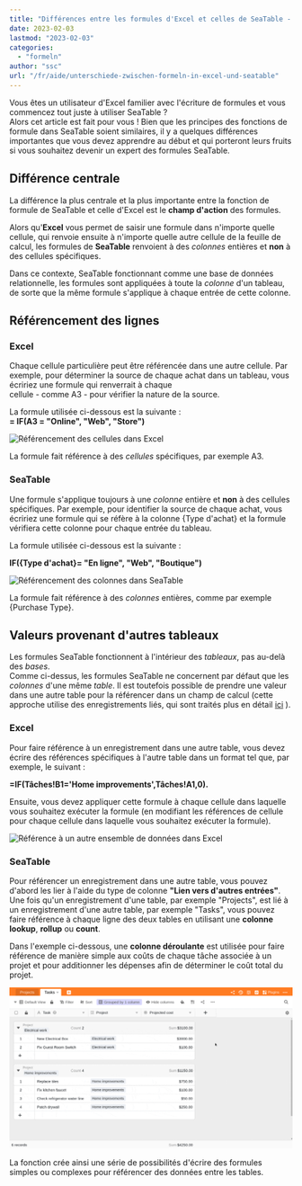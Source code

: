 ```yaml
---
title: "Différences entre les formules d'Excel et celles de SeaTable - SeaTable"
date: 2023-02-03
lastmod: "2023-02-03"
categories: 
  - "formeln"
author: "ssc"
url: "/fr/aide/unterschiede-zwischen-formeln-in-excel-und-seatable"
---
```


Vous êtes un utilisateur d'Excel familier avec l'écriture de formules et vous commencez tout juste à utiliser SeaTable ?  
Alors cet article est fait pour vous ! Bien que les principes des fonctions de formule dans SeaTable soient similaires, il y a quelques différences importantes que vous devez apprendre au début et qui porteront leurs fruits si vous souhaitez devenir un expert des formules SeaTable.

## Différence centrale

La différence la plus centrale et la plus importante entre la fonction de formule de SeaTable et celle d'Excel est le **champ d'action** des formules.

Alors qu'**Excel** vous permet de saisir une formule dans n'importe quelle cellule, qui renvoie ensuite à n'importe quelle autre cellule de la feuille de calcul, les formules de **SeaTable** renvoient à des _colonnes_ entières et **non** à des cellules spécifiques.

Dans ce contexte, SeaTable fonctionnant comme une base de données relationnelle, les formules sont appliquées à toute la _colonne_ d'un tableau, de sorte que la même formule s'applique à chaque entrée de cette colonne.

## Référencement des lignes

### Excel

Chaque cellule particulière peut être référencée dans une autre cellule. Par exemple, pour déterminer la source de chaque achat dans un tableau, vous écririez une formule qui renverrait à chaque  
cellule - comme A3 - pour vérifier la nature de la source.

La formule utilisée ci-dessous est la suivante :  
**\= IF(A3 = "Online", "Web", "Store")**

![Référencement des cellules dans Excel](https://seatable.io/wp-content/uploads/2023/01/table-excel-vs.-seatable-1.png)

La formule fait référence à des _cellules_ spécifiques, par exemple A3.

### SeaTable

Une formule s'applique toujours à une _colonne_ entière et **non** à des cellules spécifiques. Par exemple, pour identifier la source de chaque achat, vous écririez une formule qui se réfère à la colonne {Type d'achat} et la formule vérifiera cette colonne pour chaque entrée du tableau.

La formule utilisée ci-dessous est la suivante :

**IF({Type d'achat}= "En ligne", "Web", "Boutique")**

![Référencement des colonnes dans SeaTable](https://seatable.io/wp-content/uploads/2023/01/table-excel-vs-seatable-2.png)

La formule fait référence à des _colonnes_ entières, comme par exemple {Purchase Type}.

## Valeurs provenant d'autres tableaux

Les formules SeaTable fonctionnent à l'intérieur des _tableaux_, pas au-delà des _bases_.  
Comme ci-dessus, les formules SeaTable ne concernent par défaut que les _colonnes_ d'une même _table_. Il est toutefois possible de prendre une valeur dans une autre table pour la référencer dans un champ de calcul (cette approche utilise des enregistrements liés, qui sont traités plus en détail [ici](https://seatable.io/fr/docs/verknuepfungen/wie-man-tabellen-in-seatable-miteinander-verknuepft/) ).

### Excel

Pour faire référence à un enregistrement dans une autre table, vous devez écrire des références spécifiques à l'autre table dans un format tel que, par exemple, le suivant :

**\=IF(Tâches!B1='Home improvements',Tâches!A1,0).**

Ensuite, vous devez appliquer cette formule à chaque cellule dans laquelle vous souhaitez exécuter la formule (en modifiant les références de cellule pour chaque cellule dans laquelle vous souhaitez exécuter la formule).

![Référence à un autre ensemble de données dans Excel](https://seatable.io/wp-content/uploads/2023/01/table-excel-vs-seatable-3.png)

### SeaTable

Pour référencer un enregistrement dans une autre table, vous pouvez d'abord les lier à l'aide du type de colonne **"Lien vers d'autres entrées"**. Une fois qu'un enregistrement d'une table, par exemple "Projects", est lié à un enregistrement d'une autre table, par exemple "Tasks", vous pouvez faire référence à chaque ligne des deux tables en utilisant une **colonne** **lookup**, **rollup** ou **count**.

Dans l'exemple ci-dessous, une **colonne déroulante** est utilisée pour faire référence de manière simple aux coûts de chaque tâche associée à un projet et pour additionner les dépenses afin de déterminer le coût total du projet.

![Colonne déroulante permettant de faire référence aux coûts de chaque tâche associée à un projet et de totaliser les dépenses afin d'obtenir le coût total du projet.](images/reference-to-other-bases.gif)

La fonction crée ainsi une série de possibilités d'écrire des formules simples ou complexes pour référencer des données entre les tables.
